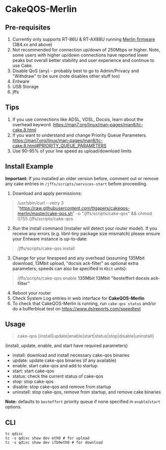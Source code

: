 # CakeQOS-Merlin

## Pre-requisites
1. Currently only supports RT-86U & RT-AX88U running <a href="https://github.com/RMerl/asuswrt-merlin.ng">Merlin firmware</a> (384.xx and above)
2. Not recommended for connection up/down of 250Mbps or higher. Note, some users with higher up/down connections have reported lower peaks but overall better stability and user experience and continue to use Cake.
3. Disable QoS (any) - probably best to go to Admin/Privacy and "Withdraw" to be sure (note disables other stuff too)
4. Entware
5. USB Storage
6. jffs

## Tips
1. If you use connections like ADSL, VDSL, Docsis, learn about the overhead keyword. 
    https://man7.org/linux/man-pages/man8/tc-cake.8.html
2. If you want to understand and change Priority Queue Parameters.
    https://man7.org/linux/man-pages/man8/tc-cake.8.html#PRIORITY_QUEUE_PARAMETERS
3. Use 90-95% of your line speed as upload/download limits

## Install Example

**Important:** If you installed an older version before, comment out or remove any cake entries in `/jffs/scripts/services-start` before proceeding.

1. Download and apply permissions:
> /usr/sbin/curl --retry 3 "https://raw.githubusercontent.com/ttgapers/cakeqos-merlin/master/cake-qos.sh" -o "/jffs/scripts/cake-qos" && chmod 0755 /jffs/scripts/cake-qos
2. Run the install command (installer will detect your router model). If you receive any errors (e.g. libnl-tiny package size mismatch) please ensure your Entware instance is up-to-date:
> /jffs/scripts/cake-qos install
3. Change for your linespeed and any overhead (assuming 135Mbit download, 13Mbit upload, "docsis ack-filter" as optional extra parameters; speeds can also be specified in `Kbit` units):
> /jffs/scripts/cake-qos enable **135Mbit 13Mbit "besteffort docsis ack-filter"**
4. Reboot your router
5. Check System Log entries in web interface for **CakeQOS-Merlin**
6. To check that CakeQOS-Merlin is running, run `cake-qos status` and/or do a bufferbloat test on https://www.dslreports.com/speedtest

## Usage

> cake-qos {install|update|enable|start|status|stop|disable|uninstall}

(install, update, enable, and start have required parameters)

- install: download and install necessary cake-qos binaries
- update: update cake-qos binaries (if any available)
- enable:  start cake-qos and add to startup
- start:   start cake-qos
- status:   check the current status of cake-qos
- stop:    stop cake-qos
- disable: stop cake-qos and remove from startup
- uninstall: stop cake-qos, remove from startup, and remove cake binaries

**Note:** defaults to `besteffort` priority queue if none specified in `enable`/`start` options.
    
## CLI

```
tc qdisc
tc -s qdisc show dev eth0 # for upload
tc -s qdisc show dev ifb9eth0 # for download
```
